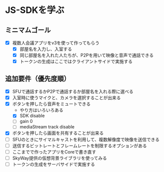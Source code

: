 # JS-SDKを学ぶ
## ミニマムゴール
  - [x] 複数人会議アプリをv3を使って作ってもらう
      - [x] 部屋名を入力し、入室する
      - [x] 同じ部屋名を入れた人たちが、P2Pを用いて映像と音声で通話できる
    - [x] トークンの生成はここではクライアントサイドで実施する
## 追加要件（優先度順）
  - [x] SFUで通話するかP2Pで通話するか部屋名を入れる際に選べる
  - [x] 入室時に使うマイクと、カメラを選択することが出来る
  - [x] ボタンを押したら音声をミュートできる
    - やり方はいろいろある
    - [x] SDK disable
    - [ ] gain 0
    - [ ] mediaStream track disable
  - [x] ボタンを押したら画面を共有することが出来る
  - [ ] SFUのときにサイマルキャストを利用して、複数解像度で映像を送信できる
  - [ ] 送信するビットレートとフレームレートを制限するオプションがある
  - [ ] ここまでで作ったアプリをCoreで書き直す
  - [ ] SkyWay提供の仮想背景ライブラリを使ってみる
  - [ ] トークンの生成をサーバサイドで実施する